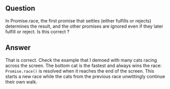 ## Question

In Promise.race, the first promise that settles (either fulfills or rejects) determines the result, and the other promises are ignored even if they later fulfill or reject. Is this correct ?

## Answer

That is correct. Check the example that I demoed with many cats racing across the screen. The bottom cat is the fastest and always wins the race: `Promise.race()` is resolved when it reaches the end of the screen. This starts a new race while the cats from the previous race unwittingly continue their own walk.
